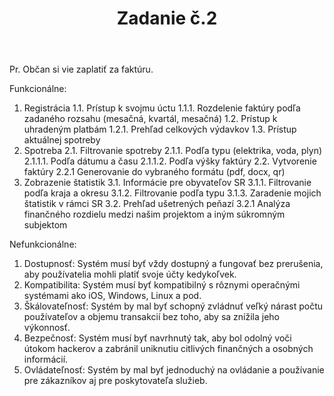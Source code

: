 ﻿---
layout: post
title:  "Zadanie č.2"
excerpt: ""
image: "/images/presentation.png"
---


Pr. Občan si vie zaplatiť za faktúru.

Funkcionálne:

1.	Registrácia
    1.1.	Prístup k svojmu úctu
        1.1.1.	Rozdelenie faktúry podľa zadaného rozsahu (mesačná, kvartál, mesačná)
    1.2.	Prístup k uhradeným platbám
        1.2.1.	Prehľad celkových výdavkov
    1.3.	Prístup aktuálnej spotreby
2.	Spotreba
    2.1.	Filtrovanie spotreby
        2.1.1.	Podľa typu (elektrika, voda, plyn)
            2.1.1.1.	Podľa dátumu a času
            2.1.1.2.	Podľa výšky faktúry
    2.2.	Vytvorenie faktúry
2.2.1	Generovanie do vybraného formátu (pdf, docx, qr)
3.	Zobrazenie štatistik
    3.1.	Informácie pre obyvateľov SR
        3.1.1.	Filtrovanie podľa kraja a okresu
        3.1.2.	Filtrovanie podľa typu
        3.1.3.	Zaradenie mojich štatistik v rámci SR
    3.2.	Prehľad ušetrených peňazí
        3.2.1	Analýza finančného rozdielu medzi našim projektom a iným súkromným subjektom

Nefunkcionálne:

1. Dostupnosť: Systém musí byť vždy dostupný a fungovať bez prerušenia, aby používatelia mohli platiť svoje účty kedykoľvek.
2. Kompatibilita: Systém musí byť kompatibilný s rôznymi operačnými systémami ako iOS, Windows, Linux a pod.
3. Škálovateľnosť: Systém by mal byť schopný zvládnuť veľký nárast počtu používateľov a objemu transakcií bez toho, aby sa znížila jeho výkonnosť.
4. Bezpečnosť: Systém musí byť navrhnutý tak, aby bol odolný voči útokom hackerov a zabránil uniknutiu citlivých finančných a osobných informácií.
5. Ovládateľnosť: Systém by mal byť jednoduchý na ovládanie a používanie pre zákazníkov aj pre poskytovateľa služieb.

